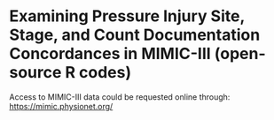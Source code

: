 # Examining Pressure Injury Site, Stage, and Count Documentation Concordances in MIMIC-III  (open-source R codes)
Access to MIMIC-III data could be requested online through: https://mimic.physionet.org/

